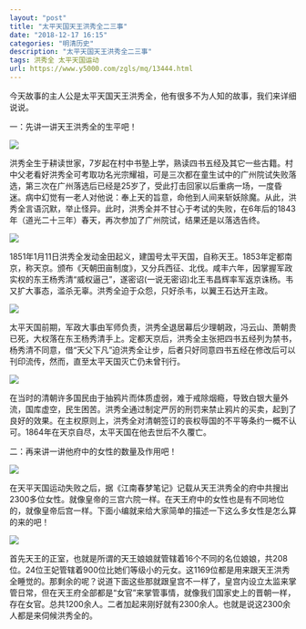```yaml
---
layout: "post"
title: "太平天国天王洪秀全二三事"
date: "2018-12-17 16:15"
categories: "明清历史"
description: "太平天国天王洪秀全二三事"
tags: 洪秀全 太平天国运动
url: https://www.y5000.com/zgls/mq/13444.html
---
```






今天故事的主人公是太平天国天王洪秀全，他有很多不为人知的故事，我们来详细说说。

一：先讲一讲天王洪秀全的生平吧！

![](https://img.y5000.com/uploads/allimg/170214/14512Q046-0.jpg)

洪秀全生于耕读世家，7岁起在村中书塾上学，熟读四书五经及其它一些古籍。村中父老看好洪秀全可考取功名光宗耀祖，可是三次都在童生试中的广州院试失败落选，第三次在广州落选后已经是25岁了，受此打击回家以后重病一场，一度昏迷。病中幻觉有一老人对他说：奉上天的旨意，命他到人间来斩妖除魔。从此，洪秀全言语沉默，举止怪异。此时，洪秀全并不甘心于考试的失败，在6年后的1843年（道光二十三年）春天，再次参加了广州院试，结果还是以落选告终。

![](https://img.y5000.com/uploads/allimg/170214/14512RL9-1.jpg)

1851年1月11日洪秀全发动金田起义，建国号太平天国，自称天王。1853年定都南京，称天京。颁布《天朝田亩制度》，又分兵西征、北伐。咸丰六年，因掌握军政实权的东王杨秀清“威权逼己”，遂密诏(一说无密诏)北王韦昌辉率军返京诛杨。韦又扩大事态，滥杀无辜。洪秀全迫于众怨，只好杀韦，以翼王石达开主政。

![](https://img.y5000.com/uploads/allimg/170214/14512SU9-2.jpg)

太平天国前期，军政大事由军师负责，洪秀全退居幕后少理朝政，冯云山、萧朝贵已死，大权落在东王杨秀清手上。定都天京后，洪秀全主张把四书五经列为禁书，杨秀清不同意，借“天父下凡”迫洪秀全让步，后者只好同意四书五经在修改后可以刊印流传，然而，直至太平天国灭亡仍未曾刊行。

![](https://img.y5000.com/uploads/allimg/170214/14512WE8-3.jpg)

在当时的清朝许多国民由于抽鸦片而体质虚弱，难于戒除烟瘾，导致白银大量外流，国库虚空，民生困苦。洪秀全通过制定严厉的刑罚来禁止鸦片的买卖，起到了良好的效果。在主权原则上，洪秀全对清朝签订的丧权辱国的不平等条约一概不认可。1864年在天京自尽，太平天国在他去世后不久覆亡。

二：再来讲一讲他府中的女性的数量及作用吧！

![](https://img.y5000.com/uploads/allimg/170214/14512V600-4.jpg)

在天平天国运动失败之后，据《江南春梦笔记》记载从天王洪秀全的府中共搜出2300多位女性。就像皇帝的三宫六院一样。在天王府中的女性也是有不同地位的，就像皇帝后宫一样。下面小编就来给大家简单的描述一下这么多女性是怎么算的来的吧！

![](https://img.y5000.com/uploads/allimg/170214/14512S056-5.jpg)

首先天王的正室，也就是所谓的天王娘娘就管辖着16个不同的名位娘娘，共208位。24位王妃管辖着900位比她们等级小的元女。这1169位都是用来跟天王洪秀全睡觉的。那剩余的呢？说道下面这些那就跟皇宫不一样了，皇宫内设立太监来掌管日常，但在天王府全部都是“女官”来掌管事情，就像我们国家史上的晋朝一样，存在女官。总共1200余人。二者加起来刚好就有2300余人。也就是说这2300余人都是来伺候洪秀全的。
